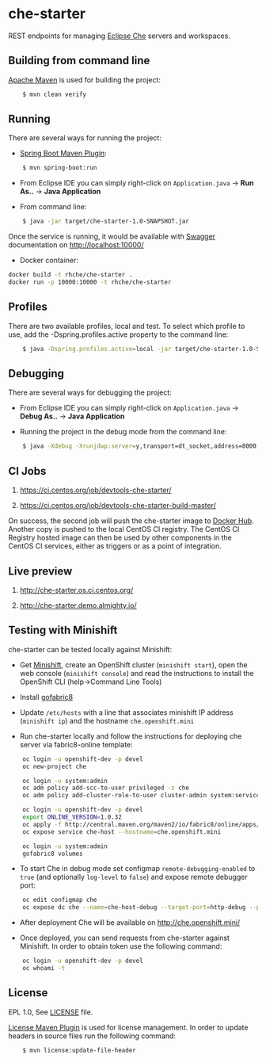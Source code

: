 che-starter
===========

REST endpoints for managing [Eclipse Che](http://www.eclipse.org/che/) servers and workspaces.

Building from command line
--------------------------
[Apache Maven](https://maven.apache.org/) is used for building the project: 

```bash
    $ mvn clean verify
````

Running
-------
There are several ways for running the project:

* [Spring Boot Maven Plugin](http://docs.spring.io/spring-boot/docs/current/maven-plugin/index.html):

```bash
    $ mvn spring-boot:run
````

* From Eclipse IDE you can simply right-click on `Application.java` -> **Run As..** -> **Java Application**

* From command line:

```bash
    $ java -jar target/che-starter-1.0-SNAPSHOT.jar
````

Once the service is running, it would be available with [Swagger](http://swagger.io/) documentation on [http://localhost:10000/](http://localhost:10000/)

* Docker container:

```bash
docker build -t rhche/che-starter .
docker run -p 10000:10000 -t rhche/che-starter
````

Profiles
--------
There are two available profiles, local and test. To select which profile to use, add the -Dspring.profiles.active property to the command line:

```bash
    $ java -Dspring.profiles.active=local -jar target/che-starter-1.0-SNAPSHOT.jar
````


Debugging
---------
There are several ways for debugging the project:

* From Eclipse IDE you can simply right-click on `Application.java` -> **Debug As..** -> **Java Application**

* Running the project in the debug mode from the command line: 

```bash
    $ java -Xdebug -Xrunjdwp:server=y,transport=dt_socket,address=8000,suspend=n -jar target/che-starter-1.0-SNAPSHOT.jar 
````

CI Jobs
-------
1. https://ci.centos.org/job/devtools-che-starter/

2. https://ci.centos.org/job/devtools-che-starter-build-master/

On success, the second job will push the che-starter image to [Docker Hub](https://hub.docker.com/r/rhche/). Another copy is pushed to the local CentOS CI registry. The CentOS CI Registry hosted image can then be used by other components in the CentOS CI services, either as triggers or as a point of integration.

Live preview
------------

1. http://che-starter.os.ci.centos.org/

2. http://che-starter.demo.almighty.io/

Testing with Minishift
----------------------
che-starter can be tested locally against Minishift:

- Get [Minishift](https://github.com/minishift/minishift#installation), create an OpenShift cluster (`minishift start`), open the web console (`minishift console`) and read the instructions to install the OpenShift CLI (help->Command Line Tools)

- Install [gofabric8](https://github.com/fabric8io/gofabric8#gofabric8-installer)

- Update `/etc/hosts` with a line that associates minishift IP address (`minishift ip`) and the hostname `che.openshift.mini`

- Run che-starter locally and follow the instructions for deploying che server via fabric8-online template:

```bash
    oc login -u openshift-dev -p devel
    oc new-project che

    oc login -u system:admin
    oc adm policy add-scc-to-user privileged -z che
    oc adm policy add-cluster-role-to-user cluster-admin system:serviceaccount:che:che

    oc login -u openshift-dev -p devel
    export ONLINE_VERSION=1.0.32
    oc apply -f http://central.maven.org/maven2/io/fabric8/online/apps/che/$ONLINE_VERSION/che-$ONLINE_VERSION-openshift.yml
    oc expose service che-host --hostname=che.openshift.mini

    oc login -u system:admin
    gofabric8 volumes
````

- To start Che in debug mode set configmap `remote-debugging-enabled` to `true` (and optionally `log-level` to `false`) and expose remote debugger port:

```bash
    oc edit configmap che
    oc expose dc che --name=che-host-debug --target-port=http-debug --port=8000 --type=NodePort
```

- After deployment Che will be available on http://che.openshift.mini/

- Once deployed, you can send requests from che-starter against Minishift. In order to obtain token use the following command:

```bash
    oc login -u openshift-dev -p devel
    oc whoami -t
````

License
-------
EPL 1.0, See [LICENSE](LICENSE.txt) file.

[License Maven Plugin](http://www.mojohaus.org/license-maven-plugin/) is used for license management. In order to update headers in source files run the following command: 

```bash
    $ mvn license:update-file-header
````
